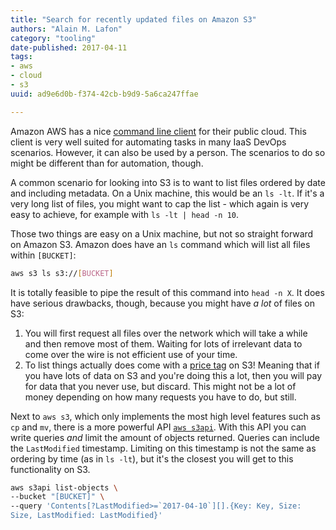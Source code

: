 ```yaml
---
title: "Search for recently updated files on Amazon S3"
authors: "Alain M. Lafon"
category: "tooling"
date-published: 2017-04-11
tags: 
- aws
- cloud
- s3
uuid: ad9e6d0b-f374-42cb-b9d9-5a6ca247ffae

---
```


Amazon AWS has a nice
[command line client](http://docs.aws.amazon.com/cli/latest/userguide/cli-chap-welcome.html)
for their public cloud. This client is very well suited for automating
tasks in many IaaS DevOps scenarios. However, it can also be used by a
person. The scenarios to do so might be different than for automation,
though.

A common scenario for looking into S3 is to want to list files ordered
by date and including metadata. On a Unix machine, this would be an `ls -lt`.
If it's a very long list of files, you might want to cap the list - which
again is very easy to achieve, for example with `ls -lt | head -n 10`.

Those two things are easy on a Unix machine, but not so straight
forward on Amazon S3. Amazon does have an `ls` command which will list
all files within `[BUCKET]`:

```sh
aws s3 ls s3://[BUCKET]
```

It is totally feasible to pipe the result of this command into `head
-n X`. It does have serious drawbacks, though, because you might have
_a lot_ of files on S3:

1. You will first request all files over the network which will take a
   while and then remove most of them. Waiting for lots of irrelevant
   data to come over the wire is not efficient use of your time.
1. To list things actually does come with a
   [price tag](https://aws.amazon.com/s3/pricing/) on S3! Meaning that
   if you have lots of data on S3 and you're doing this a lot, then
   you will pay for data that you never use, but discard. This might
   not be a lot of money depending on how many requests you have to
   do, but still.
   
Next to `aws s3`, which only implements the most high level features
such as `cp` and `mv`, there is a more powerful API
[`aws s3api`](http://docs.aws.amazon.com/cli/latest/reference/s3api/index.html#cli-aws-s3api).
With this API you can write queries _and_ limit the amount of objects
returned. Queries can include the `LastModified` timestamp. Limiting
on this timestamp is not the same as ordering by time (as in `ls
-lt`), but it's the closest you will get to this functionality on S3.

```sh
aws s3api list-objects \
--bucket "[BUCKET]" \
--query 'Contents[?LastModified>=`2017-04-10`][].{Key: Key, Size:
Size, LastModified: LastModified}'
```


